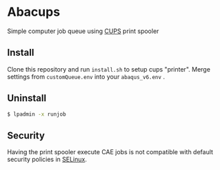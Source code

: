 # Abacups
Simple computer job queue using [CUPS](http://www.cups.org/) print spooler

## Install
Clone this repository and run `install.sh` to setup cups "printer".
Merge settings from `customQueue.env` into your `abaqus_v6.env` .

## Uninstall
```bash
$ lpadmin -x runjob
```

## Security
Having the print spooler execute CAE jobs is not compatible with default security policies in [SELinux](https://en.wikipedia.org/wiki/Security-Enhanced_Linux).
